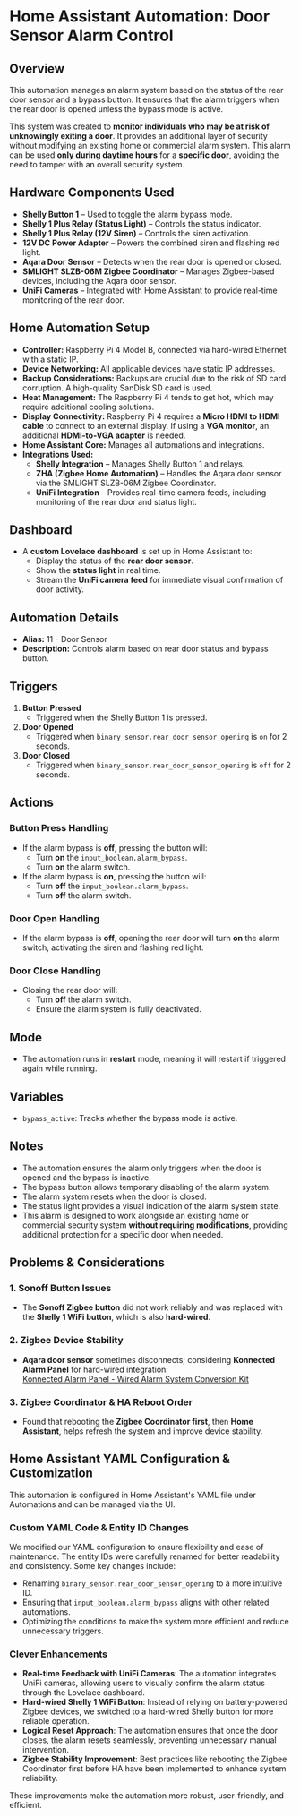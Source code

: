 # Home Assistant Automation: Door Sensor Alarm Control

## Overview
This automation manages an alarm system based on the status of the rear door sensor and a bypass button. It ensures that the alarm triggers when the rear door is opened unless the bypass mode is active.

This system was created to **monitor individuals who may be at risk of unknowingly exiting a door**. It provides an additional layer of security without modifying an existing home or commercial alarm system. This alarm can be used **only during daytime hours** for a **specific door**, avoiding the need to tamper with an overall security system.

## Hardware Components Used
- **Shelly Button 1** – Used to toggle the alarm bypass mode.
- **Shelly 1 Plus Relay (Status Light)** – Controls the status indicator.
- **Shelly 1 Plus Relay (12V Siren)** – Controls the siren activation.
- **12V DC Power Adapter** – Powers the combined siren and flashing red light.
- **Aqara Door Sensor** – Detects when the rear door is opened or closed.
- **SMLIGHT SLZB-06M Zigbee Coordinator** – Manages Zigbee-based devices, including the Aqara door sensor.
- **UniFi Cameras** – Integrated with Home Assistant to provide real-time monitoring of the rear door.

## Home Automation Setup
- **Controller:** Raspberry Pi 4 Model B, connected via hard-wired Ethernet with a static IP.
- **Device Networking:** All applicable devices have static IP addresses.
- **Backup Considerations:** Backups are crucial due to the risk of SD card corruption. A high-quality SanDisk SD card is used.
- **Heat Management:** The Raspberry Pi 4 tends to get hot, which may require additional cooling solutions.
- **Display Connectivity:** Raspberry Pi 4 requires a **Micro HDMI to HDMI cable** to connect to an external display. If using a **VGA monitor**, an additional **HDMI-to-VGA adapter** is needed.
- **Home Assistant Core:** Manages all automations and integrations.
- **Integrations Used:**
  - **Shelly Integration** – Manages Shelly Button 1 and relays.
  - **ZHA (Zigbee Home Automation)** – Handles the Aqara door sensor via the SMLIGHT SLZB-06M Zigbee Coordinator.
  - **UniFi Integration** – Provides real-time camera feeds, including monitoring of the rear door and status light.

## Dashboard
- A **custom Lovelace dashboard** is set up in Home Assistant to:
  - Display the status of the **rear door sensor**.
  - Show the **status light** in real time.
  - Stream the **UniFi camera feed** for immediate visual confirmation of door activity.

## Automation Details
- **Alias:** 11 - Door Sensor
- **Description:** Controls alarm based on rear door status and bypass button.

## Triggers
1. **Button Pressed**
   - Triggered when the Shelly Button 1 is pressed.
2. **Door Opened**
   - Triggered when `binary_sensor.rear_door_sensor_opening` is `on` for 2 seconds.
3. **Door Closed**
   - Triggered when `binary_sensor.rear_door_sensor_opening` is `off` for 2 seconds.

## Actions
### Button Press Handling
- If the alarm bypass is **off**, pressing the button will:
  - Turn **on** the `input_boolean.alarm_bypass`.
  - Turn **on** the alarm switch.
- If the alarm bypass is **on**, pressing the button will:
  - Turn **off** the `input_boolean.alarm_bypass`.
  - Turn **off** the alarm switch.

### Door Open Handling
- If the alarm bypass is **off**, opening the rear door will turn **on** the alarm switch, activating the siren and flashing red light.

### Door Close Handling
- Closing the rear door will:
  - Turn **off** the alarm switch.
  - Ensure the alarm system is fully deactivated.

## Mode
- The automation runs in **restart** mode, meaning it will restart if triggered again while running.

## Variables
- `bypass_active`: Tracks whether the bypass mode is active.

## Notes
- The automation ensures the alarm only triggers when the door is opened and the bypass is inactive.
- The bypass button allows temporary disabling of the alarm system.
- The alarm system resets when the door is closed.
- The status light provides a visual indication of the alarm system state.
- This alarm is designed to work alongside an existing home or commercial security system **without requiring modifications**, providing additional protection for a specific door when needed.

## Problems & Considerations
### 1. **Sonoff Button Issues**
- The **Sonoff Zigbee button** did not work reliably and was replaced with the **Shelly 1 WiFi button**, which is also **hard-wired**.

### 2. **Zigbee Device Stability**
- **Aqara door sensor** sometimes disconnects; considering **Konnected Alarm Panel** for hard-wired integration:  
  [Konnected Alarm Panel - Wired Alarm System Conversion Kit](https://konnected.io/products/konnected-alarm-panel-wired-alarm-system-conversion-kit)

### 3. **Zigbee Coordinator & HA Reboot Order**
- Found that rebooting the **Zigbee Coordinator first**, then **Home Assistant**, helps refresh the system and improve device stability.

## Home Assistant YAML Configuration & Customization
This automation is configured in Home Assistant's YAML file under Automations and can be managed via the UI.

### Custom YAML Code & Entity ID Changes
We modified our YAML configuration to ensure flexibility and ease of maintenance. The entity IDs were carefully renamed for better readability and consistency. Some key changes include:
- Renaming `binary_sensor.rear_door_sensor_opening` to a more intuitive ID.
- Ensuring that `input_boolean.alarm_bypass` aligns with other related automations.
- Optimizing the conditions to make the system more efficient and reduce unnecessary triggers.

### Clever Enhancements
- **Real-time Feedback with UniFi Cameras**: The automation integrates UniFi cameras, allowing users to visually confirm the alarm status through the Lovelace dashboard.
- **Hard-wired Shelly 1 WiFi Button**: Instead of relying on battery-powered Zigbee devices, we switched to a hard-wired Shelly button for more reliable operation.
- **Logical Reset Approach**: The automation ensures that once the door closes, the alarm resets seamlessly, preventing unnecessary manual intervention.
- **Zigbee Stability Improvement**: Best practices like rebooting the Zigbee Coordinator first before HA have been implemented to enhance system reliability.

These improvements make the automation more robust, user-friendly, and efficient.

